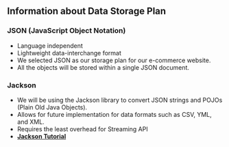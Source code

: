 ## Information about Data Storage Plan
### JSON (JavaScript Object Notation)
* Language independent
* Lightweight data-interchange format
* We selected JSON as our storage plan for our e-commerce website.
* All the objects will be stored within a single JSON document. 
### Jackson
* We will be using the Jackson library to convert JSON strings and POJOs (Plain Old Java Objects).
* Allows for future implementation for data formats such as CSV, YML, and XML.
* Requires the least overhead for Streaming API
* __[Jackson Tutorial](https://www.baeldung.com/jackson)__
